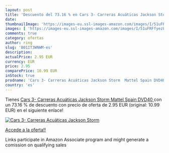 ```yaml
---
layout: post
title: 'Descuento del 73.16 % en Cars 3- Carreras Acuáticas Jackson Storm'
date: 
thumbnailImage: 'https://images-eu.ssl-images-amazon.com/images/I/51uFRFfyezL._SL200_.jpg'
images: [ 'https://images-eu.ssl-images-amazon.com/images/I/51uFRFfyezL._SL200_.jpg' ]
comments: true
category: ofertas
author: ring
slug: 'B01IT3WNWM-es'
description:
actualPrice: 2.95 EUR
currency: EUR
price: 2.95
comparePrice: 10.99 EUR
inStock: true
prodname: 'Cars 3- Carreras Acuáticas Jackson Storm  Mattel Spain DVD40 '
country: 'es'
---
```


Tienes [Cars 3- Carreras Acuáticas Jackson Storm  Mattel Spain DVD40 ](https://www.amazon.es/dp/B01IT3WNWM/?tag=tolees-21) con un 73.16 % de descuento con precio de oferta de 2.95 EUR (original: 10.99 EUR) en el siguiente enlace!

[![Cars 3- Carreras Acuáticas Jackson Storm](https://images-eu.ssl-images-amazon.com/images/I/51uFRFfyezL._SL200_.jpg)](https://www.amazon.es/dp/B01IT3WNWM/?tag=tolees-21)

[Accede a la oferta!!](https://www.amazon.es/dp/B01IT3WNWM/?tag=tolees-21)

Links participate in Amazon Associate program and might generate a comission on qualifying sales


